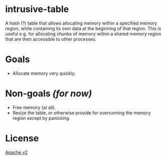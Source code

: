intrusive-table
===============

A hash (?) table that allows allocating memory within a specified memory region, while containing its own data at the beginning of that region. This is useful e.g. for allocating chunks of memory within a shared memory region that are then accessible to other processes.

# Goals
- Allocate memory very quickly.

# Non-goals *(for now)*
- Free memory (at all).
- Resize the table, or otherwise provide for overrunning the memory region except by panicking.

# License
[Apache v2](../../../LICENSE)
